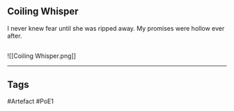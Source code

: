 ## Coiling Whisper
I never knew fear until she was ripped away.
My promises were hollow ever after.
##
![[Coiling Whisper.png]]

---
## Tags
#Artefact
#PoE1